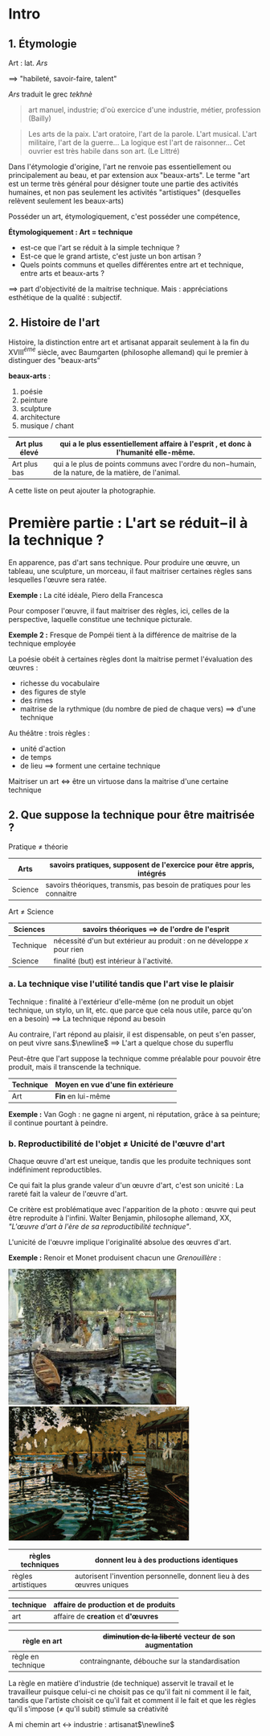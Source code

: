 
# Intro

## 1. Étymologie


Art : lat. _Ars_

$\implies$ "habileté, savoir-faire, talent"

_Ars_ traduit le grec _tekhnè_

> art manuel, industrie; d'où exercice d'une industrie, métier, profession
> (Bailly)

> Les arts de la paix. L'art oratoire, l'art de la parole. L'art musical. L'art militaire, l'art de la guerre... La logique est l'art de raisonner... Cet ouvrier est très habile dans son art.
> (Le Littré)


Dans l'étymologie d'origine, l'art ne renvoie pas essentiellement ou principalement au beau, et par extension aux "beaux-arts". Le terme "art est un terme très général pour désigner toute une partie des activités humaines, et non pas seulement les activités "artistiques" (desquelles relèvent seulement les beaux-arts)

Posséder un art, étymologiquement, c'est posséder une compétence, 

**Étymologiquement : Art = technique**


 - est-ce que l'art se réduit à la simple technique ?
 - Est-ce que le grand artiste, c'est juste un bon artisan ?
 - Quels points communs et quelles différentes entre art et technique, entre arts et beaux-arts ?

$\implies$ part d'objectivité de la maitrise technique. Mais : appréciations esthétique de la qualité : subjectif.

## 2. Histoire de l'art

Histoire, la distinction entre art et artisanat apparait seulement à la fin du XVIII$^{ème}$ siècle, avec Baumgarten (philosophe allemand) qui le premier à distinguer des "beaux-arts"

**beaux-arts** :
 1. poésie
 2. peinture
 3. sculpture
 4. architecture
 5. musique / chant

| Art plus élevé | qui a le plus essentiellement affaire à l'esprit , et donc à l'humanité elle-même.                    |
| -------------- | ----------------------------------------------------------------------------------------------------- |
| Art plus bas   | qui a le plus de points communs avec l'ordre du non−humain, de la nature, de la matière, de l'animal. |

A cette liste on peut ajouter la photographie.


# Première partie : L'art se réduit−il à la technique ?

En apparence, pas d'art sans technique. Pour produire une œuvre, un tableau, une sculpture, un morceau, il faut maitriser certaines règles sans lesquelles l'œuvre sera ratée.

**Exemple :** La cité idéale, Piero della Francesca

Pour composer l'œuvre, il faut maitriser des règles, ici, celles de la perspective, laquelle constitue une technique picturale.

**Exemple 2 :** Fresque de Pompéi tient à la différence de maitrise de la technique employée

La poésie obéit à certaines règles dont la maitrise permet l'évaluation des œuvres :
 - richesse du vocabulaire
 - des figures de style
 - des rimes
 - maitrise de la rythmique (du nombre de pied de chaque vers)
 $\implies$ d'une technique

Au théâtre : trois règles :
 - unité d'action
 - de temps
 - de lieu
 $\implies$ forment une certaine technique

Maitriser un art $\iff$ être un virtuose dans la maitrise d'une certaine technique



## 2. Que suppose la technique pour être maitrisée ?

Pratique $\neq$ théorie

| Arts    | savoirs pratiques, supposent de l'exercice pour être appris, intégrés    |
|---------|--------------------------------------------------------------------------|
| Science | savoirs théoriques, transmis, pas besoin de pratiques pour les connaitre |


Art $\neq$ Science


|   Sciences   |          savoirs théoriques $\implies$ de l'ordre de l'esprit                   |
|--------------|-------------------------------------------------------------------------|
|  Technique   | nécessité d'un but extérieur au produit : on ne développe $x$ pour rien |
|   Science    |               finalité (but) est intérieur à l'activité.                |


### a. La technique vise l'utilité tandis que l'art vise le plaisir

Technique : finalité à l'extérieur d'elle-même (on ne produit un objet technique, un stylo, un lit, etc. que parce que cela nous utile, parce qu'on en a besoin)
$\implies$
La technique répond au besoin


Au contraire, l'art répond au plaisir, il est dispensable, on peut s'en passer, on peut vivre sans.$\newline$
$\implies$ L'art a quelque chose du superflu

Peut-être que l'art suppose la technique comme préalable pour pouvoir être produit, mais il transcende la technique.


| Technique | **Moyen** en vue d'une fin extérieure |
|-----------|-----------------------------------|
| Art       | **Fin** en lui-même                   |


**Exemple :** Van Gogh : ne gagne ni argent, ni réputation, grâce à sa peinture; il continue pourtant à peindre.


### b. Reproductibilité de l'objet $\neq$ Unicité de l'œuvre d'art


Chaque œuvre d'art est uneique, tandis que les produite techniques sont indéfiniment reproductibles.

Ce qui fait la plus grande valeur d'un œuvre d'art, c'est son unicité : La rareté fait la valeur de l'œuvre d'art.

Ce critère est problématique avec l'apparition de la photo : œuvre qui peut être reproduite à l'infini. Walter Benjamin, philosophe allemand, XX, _"L'œuvre d'art à l'ère de sa reproductibilité technique"_.

L'unicité de l'œuvre implique l'originalité absolue des œuvres d'art.

**Exemple :** Renoir et Monet produisent chacun une _Grenouillère_ :

![Renoir, La Grenouillère](Renoir_La_Grenouillere.jpg)
![Monet Bain a la Grenouillere](Monet_Bain_a_la_Grenouillere.png)

| règles techniques  | donnent leu à des productions identiques                              |
|--------------------|-----------------------------------------------------------------------|
| règles artistiques | autorisent l'invention personnelle, donnent lieu à des œuvres uniques |


| technique | affaire de **production** et de **produits**         |
|-----------|----------------------------------------------|
| art       | affaire de **creation** et **d'œuvres**              |


| règle en art       | ~~diminution de la liberté~~ vecteur de son augmentation     |
|--------------------|----------------------------------------------------------|
| règle en technique | contraingnante, débouche sur la standardisation          |



La règle en matière d'industrie (de technique) asservit le travail et le travailleur puisque celui-ci ne choisit pas ce qu'il fait ni comment il le fait, tandis que l'artiste choisit ce qu'il fait et comment il le fait et que les règles qu'il s'impose ($\neq$ qu'il subit) stimule sa créativité

A mi chemin art $\leftrightarrow$ industrie : artisanat$\newline$





